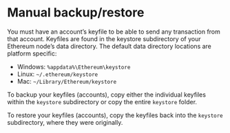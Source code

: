 Manual backup/restore
=====================

You must have an account’s keyfile to be able to send any transaction
from that account. Keyfiles are found in the keystore subdirectory of
your Ethereum node’s data directory. The default data directory
locations are platform specific:

-   Windows: `%appdata%\Ethereum\keystore`
-   Linux: `~/.ethereum/keystore`
-   Mac: `~/Library/Ethereum/keystore`

To backup your keyfiles (accounts), copy either the individual keyfiles
within the `keystore` subdirectory or copy the entire `keystore` folder.

To restore your keyfiles (accounts), copy the keyfiles back into the
`keystore` subdirectory, where they were originally.

